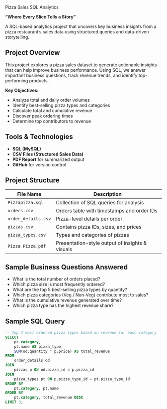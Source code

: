 Pizza Sales SQL Analytics

**“Where Every Slice Tells a Story”**

A SQL-based analytics project that uncovers key business insights from a pizza restaurant’s sales data using structured queries and data-driven storytelling.

 ## Project Overview

This project explores a pizza sales dataset to generate actionable insights that can help improve business performance. Using SQL, we answer important business questions, track revenue trends, and identify top-performing products.

**Key Objectives:**
- Analyze total and daily order volumes
- Identify best-selling pizza types and categories
- Calculate total and cumulative revenue
- Discover peak ordering times
- Determine top contributors to revenue

## Tools & Technologies

- **SQL (MySQL)**
- **CSV Files (Structured Sales Data)**
- **PDF Report** for summarized output
- **GitHub** for version control

## Project Structure

| File Name            | Description                                      |
|---------------------|--------------------------------------------------|
| `Pizzapizza.sql`     | Collection of SQL queries for analysis           |
| `orders.csv`         | Orders table with timestamps and order IDs       |
| `order_details.csv`  | Pizza-level details per order                    |
| `pizzas.csv`         | Contains pizza IDs, sizes, and prices            |
| `pizza_types.csv`    | Types and categories of pizzas                   |
| `Pizza Pizza.pdf`    | Presentation-style output of insights & visuals  |

## Sample Business Questions Answered

- What is the total number of orders placed?
- Which pizza size is most frequently ordered?
- What are the top 5 best-selling pizza types by quantity?
- Which pizza categories (Veg / Non-Veg) contribute most to sales?
- What is the cumulative revenue generated over time?
- Which pizza type has the highest revenue share?

## Sample SQL Query

```sql
-- Top 3 most ordered pizza types based on revenue for each category
SELECT
    pt.category,
    pt.name AS pizza_type,
    SUM(od.quantity * p.price) AS total_revenue
FROM
    order_details od
JOIN
    pizzas p ON od.pizza_id = p.pizza_id
JOIN
    pizza_types pt ON p.pizza_type_id = pt.pizza_type_id
GROUP BY
    pt.category, pt.name
ORDER BY
    pt.category, total_revenue DESC
LIMIT 3;
